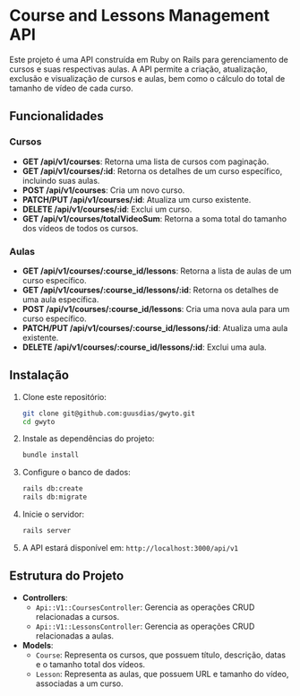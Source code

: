 
# Course and Lessons Management API

Este projeto é uma API construída em Ruby on Rails para gerenciamento de cursos e suas respectivas aulas. A API permite a criação, atualização, exclusão e visualização de cursos e aulas, bem como o cálculo do total de tamanho de vídeo de cada curso.

## Funcionalidades

### Cursos

- **GET /api/v1/courses**: Retorna uma lista de cursos com paginação.
- **GET /api/v1/courses/:id**: Retorna os detalhes de um curso específico, incluindo suas aulas.
- **POST /api/v1/courses**: Cria um novo curso.
- **PATCH/PUT /api/v1/courses/:id**: Atualiza um curso existente.
- **DELETE /api/v1/courses/:id**: Exclui um curso.
- **GET /api/v1/courses/totalVideoSum**: Retorna a soma total do tamanho dos vídeos de todos os cursos.

### Aulas

- **GET /api/v1/courses/:course_id/lessons**: Retorna a lista de aulas de um curso específico.
- **GET /api/v1/courses/:course_id/lessons/:id**: Retorna os detalhes de uma aula específica.
- **POST /api/v1/courses/:course_id/lessons**: Cria uma nova aula para um curso específico.
- **PATCH/PUT /api/v1/courses/:course_id/lessons/:id**: Atualiza uma aula existente.
- **DELETE /api/v1/courses/:course_id/lessons/:id**: Exclui uma aula.

## Instalação

1. Clone este repositório:

   ```bash
   git clone git@github.com:guusdias/gwyto.git
   cd gwyto
   ```

2. Instale as dependências do projeto:

   ```bash
   bundle install
   ```

3. Configure o banco de dados:

   ```bash
   rails db:create
   rails db:migrate
   ```

4. Inicie o servidor:

   ```bash
   rails server
   ```

5. A API estará disponível em: `http://localhost:3000/api/v1`

## Estrutura do Projeto

- **Controllers**:
  - `Api::V1::CoursesController`: Gerencia as operações CRUD relacionadas a cursos.
  - `Api::V1::LessonsController`: Gerencia as operações CRUD relacionadas a aulas.
- **Models**:
  - `Course`: Representa os cursos, que possuem título, descrição, datas e o tamanho total dos vídeos.
  - `Lesson`: Representa as aulas, que possuem URL e tamanho do vídeo, associadas a um curso.
